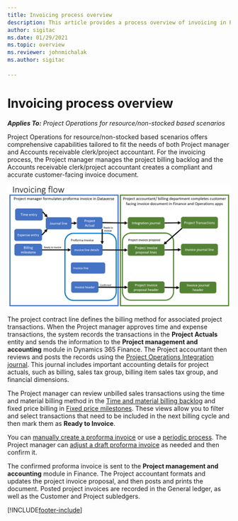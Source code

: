 ```yaml
---
title: Invoicing process overview
description: This article provides a process overview of invoicing in Project Operations for resource/non-stocked based scenarios.
author: sigitac
ms.date: 01/29/2021
ms.topic: overview
ms.reviewer: johnmichalak
ms.author: sigitac

---
```


# Invoicing process overview

_**Applies To:** Project Operations for resource/non-stocked based scenarios_

Project Operations for resource/non-stocked based scenarios offers comprehensive capabilities tailored to fit the needs of both Project manager and Accounts receivable clerk/project accountant. For the invoicing process, the Project manager manages the project billing backlog and the Accounts receivable clerk/project accountant creates a compliant and accurate customer-facing invoice document.

![Invoicing flow diagram.](./media/invoicing-flow.png)

The project contract line defines the billing method for associated project transactions. When the Project manager approves time and expense transactions, the system records the transactions in the **Project Actuals** entity and sends the information to the **Project management and accounting** module in Dynamics 365 Finance. The Project accountant then reviews and posts the records using the [Project Operations Integration journal](../project-accounting/project-operations-integration-journal.md). This journal includes important accounting details for project actuals, such as billing, sales tax group, billing item sales tax group, and financial dimensions.

The Project manager can review unbilled sales transactions using the time and material billing method in the [Time and material billing backlog](../proforma-invoicing/manage-billing-backlog.md#time-and-material-billing-backlog) and fixed price billing in [Fixed price milestones](../proforma-invoicing/manage-billing-backlog.md#fixed-price-milestones). These views allow you to filter and select transactions that need to be included in the next billing cycle and then mark them as **Ready to Invoice**.

You can [manually create a proforma invoice](../proforma-invoicing/create-manual-proforma-invoice.md) or use a [periodic process](../proforma-invoicing/configure-automated-invoice-creation.md). The Project manager can [adjust a draft proforma invoice](../proforma-invoicing/manage-proforma-invoice.md) as needed and then confirm it.

The confirmed proforma invoice is sent to the **Project management and accounting** module in Finance. The Project accountant formats and updates the project invoice proposal, and then posts and prints the document. Posted project invoices are recorded in the General ledger, as well as the Customer and Project subledgers.


[!INCLUDE[footer-include](../includes/footer-banner.md)]
